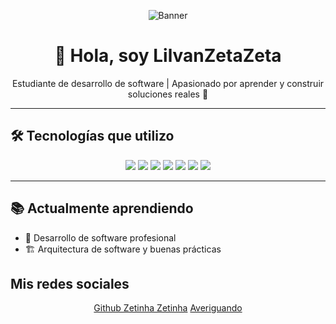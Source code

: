 <p align="center">
  <img src="https://www.overclockers.co.uk/blog/wp-content/uploads/2023/11/2160px-Counter-Strike_2_-_Background.png" alt="Banner" />
</p>

<h1 align="center">👋 Hola, soy LilvanZetaZeta</h1>
<p align="center">
  Estudiante de desarrollo de software | Apasionado por aprender y construir soluciones reales 🚀
</p>

---

## 🛠️ Tecnologías que utilizo

<p align="center">
  <img src="https://img.shields.io/badge/Java-ED8B00?style=for-the-badge&logo=java&logoColor=white"/>
  <img src="https://img.shields.io/badge/Python-3776AB?style=for-the-badge&logo=python&logoColor=white"/>
  <img src="https://img.shields.io/badge/Kotlin-7F52FF?style=for-the-badge&logo=kotlin&logoColor=white"/>
  <img src="https://img.shields.io/badge/HTML5-E34F26?style=for-the-badge&logo=html5&logoColor=white"/>
  <img src="https://img.shields.io/badge/CSS3-1572B6?style=for-the-badge&logo=css3&logoColor=white"/>
  <img src="https://img.shields.io/badge/JavaScript-F7DF1E?style=for-the-badge&logo=javascript&logoColor=black"/>
  <img src="https://img.shields.io/badge/SQL-4479A1?style=for-the-badge&logo=mysql&logoColor=white"/>
</p>

---

## 📚 Actualmente aprendiendo

- 📘 Desarrollo de software profesional  
- 🏗️ Arquitectura de software y buenas prácticas  

## Mis redes sociales
<p align ="center">
  <a align = "center" href ="https://github.com/LilvanZetaZeta"> Github Zetinha Zetinha</a>
  <a align = "center" href ="https://www.instagram.com/lilv4n.z"> Averiguando</a>
</p>

